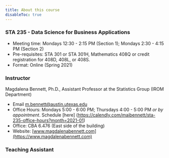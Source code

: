 ```yaml
---
title: About this course
disableToc: true
---
```


### STA 235 - Data Science for Business Applications

- Meeting time: Mondays 12:30 - 2:15 PM (Section 1); Mondays 2:30 - 4:15 PM (Section 2)
- Pre-requisites: STA 301 or STA 301H, Mathematics 408Q or credit registration for 408D, 408L, or 408S.
- Format: Online (Spring 2021)

### Instructor

Magdalena Bennett, Ph.D., Assistant Professor at the Statistics Group (IROM Department) <i class="fas fa-heart"></i>

- <i class="fas fa-envelope"></i> Email [m.bennett@austin.utexas.edu](mailto:m.bennett@austin.utexas.edu)
- <i class='fas fa-clock'></i> Office Hours: Mondays 5:00 - 6:00 PM; Thursdays 4:00 - 5:00 PM *or by appointment*. Schedule [here] (https://calendly.com/maibennett/sta-235-office-hours?month=2021-01)
- <i class="fas fa-building"></i> Office: CBA 6.476 (East side of the building)
- <i class="fas fa-address-card"></i> Website: [www.magdalenabennett.com](https://www.magdalenabennett.com)

### Teaching Assistant

